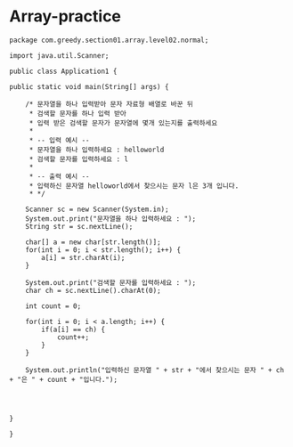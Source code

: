 # Array-practice

	package com.greedy.section01.array.level02.normal;

	import java.util.Scanner;

	public class Application1 {

	public static void main(String[] args) {
		
		/* 문자열을 하나 입력받아 문자 자료형 배열로 바꾼 뒤
		 * 검색할 문자를 하나 입력 받아 
		 * 입력 받은 검색할 문자가 문자열에 몇개 있는지를 출력하세요
		 * 
		 * -- 입력 예시 --
		 * 문자열을 하나 입력하세요 : helloworld
		 * 검색할 문자를 입력하세요 : l
		 * 
		 * -- 출력 예시 --
		 * 입력하신 문자열 helloworld에서 찾으시는 문자 l은 3개 입니다.
		 * */
		
		Scanner sc = new Scanner(System.in);
		System.out.print("문자열을 하나 입력하세요 : ");
		String str = sc.nextLine();
		
		char[] a = new char[str.length()];
		for(int i = 0; i < str.length(); i++) {
			a[i] = str.charAt(i);
		}
		
		System.out.print("검색할 문자를 입력하세요 : ");
		char ch = sc.nextLine().charAt(0);
		
		int count = 0;
		
		for(int i = 0; i < a.length; i++) {
			if(a[i] == ch) {
				count++;
			}
		}
		
		System.out.println("입력하신 문자열 " + str + "에서 찾으시는 문자 " + ch + "은 " + count + "입니다.");
		
		
		
		
	}

	}
